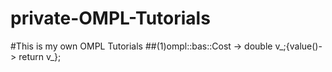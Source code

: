 # private-OMPL-Tutorials
  #This is my own OMPL Tutorials
   ##(1)ompl::bas::Cost -> double v_;{value()-> return v_};
